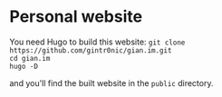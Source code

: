 # Personal website

You need Hugo to build this website:
```git clone https://github.com/gintr0nic/gian.im.git```<br>
```cd gian.im```<br>
```hugo -D```<br>

and you'll find the built website in the ```public``` directory.